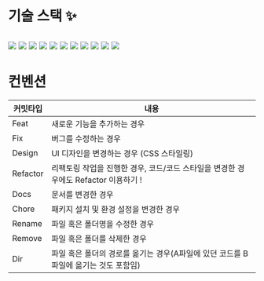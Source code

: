 # 기술 스택 ✨
## <img src="https://img.shields.io/badge/React-20232A?style=for-the-badge&logo=react&logoColor=61DAFB"/> <img src="https://img.shields.io/badge/CSS3-1572B6?style=for-the-badge&logo=CSS3&logoColor=white"/> <img src="https://img.shields.io/badge/HTML5-E34F26?style=for-the-badge&logo=HTML5&logoColor=white"/> <img src="https://img.shields.io/badge/Visual Studio Code-007ACC?style=for-the-badge&logo=Visual Studio Code&logoColor=white"/> <img src="https://img.shields.io/badge/GitHub-181717?style=flat&logo=GitHub&logoColor=white"/> <img src="https://img.shields.io/badge/JavaScript-F7Df1E?style=flat&logo=JavaScript&logoColor=white"/> <img src="https://img.shields.io/badge/jQuery-0769AD?style=flat&logo=jQuery&logoColor=white"/>  <img src="https://img.shields.io/badge/Spring-6DB33F?style=flat&logo=Spring&logoColor=white"/> <img src="https://img.shields.io/badge/Discord-5865F2?style=flat&logo=Discord&logoColor=white"/> <img src="https://img.shields.io/badge/Tomcat-F8DC75?style=flat&logo=Apache Tomcat&logoColor=white"/> <img src="https://img.shields.io/badge/MySQL-4479A1?style=flat&logo=MySQL&logoColor=white"/>  

# 컨벤션
|커밋타입 | 내용 |
|--------|------|
|Feat| 새로운 기능을 추가하는 경우 |
|Fix|버그를 수정하는 경우|
|Design | UI 디자인을 변경하는 경우 (CSS 스타일링)|
|Refactor| 리팩토링 작업을 진행한 경우, 코드/코드 스타일을 변경한 경우에도 Refactor 이용하기 ! |
|Docs| 문서를 변경한 경우|
|Chore| 패키지 설치 및 환경 설정을 변경한 경우|
|Rename| 파일 혹은 폴더명을 수정한 경우|
|Remove| 파일 혹은 폴더를 삭제한 경우|
|Dir| 파일 혹은 폴더의 경로를 옮기는 경우(A파일에 있던 코드를 B파일에 옮기는 것도 포함임)|
